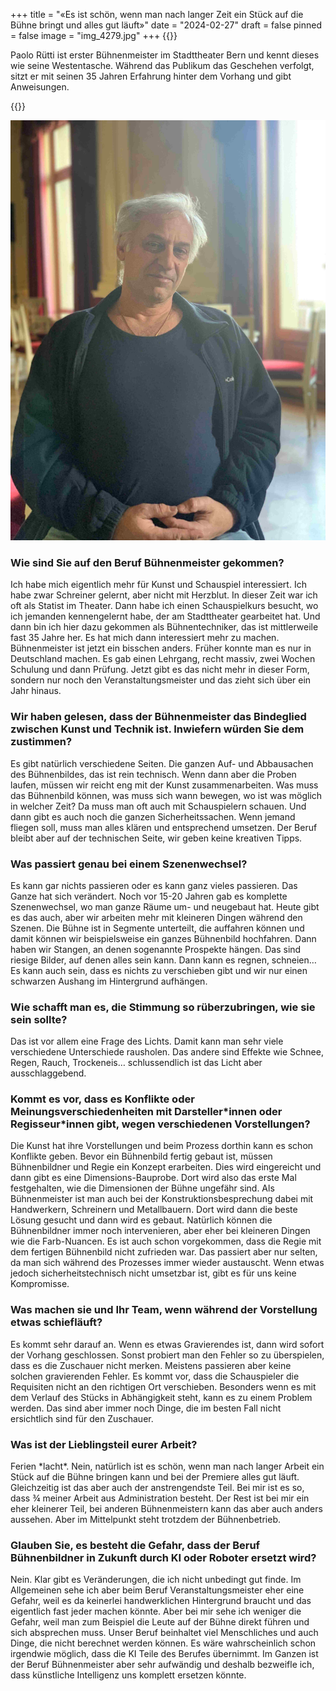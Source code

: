 +++
title = "«Es ist schön, wenn man nach langer Zeit ein Stück auf die Bühne bringt und alles gut läuft»"
date = "2024-02-27"
draft = false
pinned = false
image = "img_4279.jpg"
+++
{{<lead>}}

Paolo Rütti ist erster Bühnenmeister im Stadttheater Bern und kennt dieses wie seine Westentasche. Während das Publikum das Geschehen verfolgt, sitzt er mit seinen 35 Jahren Erfahrung hinter dem Vorhang und gibt Anweisungen. 

{{</lead>}}

![Paolo Rütti unter den prunkvollen Kronleuchtern, deren Anblick er gewohnt ist.](img_4279.jpg)



### Wie sind Sie auf den Beruf Bühnenmeister gekommen?

Ich habe mich eigentlich mehr für Kunst und Schauspiel interessiert. Ich habe zwar Schreiner gelernt, aber nicht mit Herzblut. In dieser Zeit war ich oft als Statist im Theater. Dann habe ich einen Schauspielkurs besucht, wo ich jemanden kennengelernt habe, der am Stadttheater gearbeitet hat. Und dann bin ich hier dazu gekommen als Bühnentechniker, das ist mittlerweile fast 35 Jahre her. Es hat mich dann interessiert mehr zu machen. Bühnenmeister ist jetzt ein bisschen anders. Früher konnte man es nur in Deutschland machen. Es gab einen Lehrgang, recht massiv, zwei Wochen Schulung und dann Prüfung. Jetzt gibt es das nicht mehr in dieser Form, sondern nur noch den Veranstaltungsmeister und das zieht sich über ein Jahr hinaus. 

### Wir haben gelesen, dass der Bühnenmeister das Bindeglied zwischen Kunst und Technik ist. Inwiefern würden Sie dem zustimmen?

Es gibt natürlich verschiedene Seiten. Die ganzen Auf- und Abbausachen des Bühnenbildes, das ist rein technisch. Wenn dann aber die Proben laufen, müssen wir reicht eng mit der Kunst zusammenarbeiten. Was muss das Bühnenbild können, was muss sich wann bewegen, wo ist was möglich in welcher Zeit? Da muss man oft auch mit Schauspielern schauen. Und dann gibt es auch noch die ganzen Sicherheitssachen. Wenn jemand fliegen soll, muss man alles klären und entsprechend umsetzen. Der Beruf bleibt aber auf der technischen Seite, wir geben keine kreativen Tipps. 

### Was passiert genau bei einem Szenenwechsel?

Es kann gar nichts passieren oder es kann ganz vieles passieren. Das Ganze hat sich verändert. Noch vor 15-20 Jahren gab es komplette Szenenwechsel, wo man ganze Räume um- und neugebaut hat. Heute gibt es das auch, aber wir arbeiten mehr mit kleineren Dingen während den Szenen. Die Bühne ist in Segmente unterteilt, die auffahren können und damit können wir beispielsweise ein ganzes Bühnenbild hochfahren. Dann haben wir Stangen, an denen sogenannte Prospekte hängen. Das sind riesige Bilder, auf denen alles sein kann. Dann kann es regnen, schneien… Es kann auch sein, dass es nichts zu verschieben gibt und wir nur einen schwarzen Aushang im Hintergrund aufhängen. 

### Wie schafft man es, die Stimmung so rüberzubringen, wie sie sein sollte?

Das ist vor allem eine Frage des Lichts. Damit kann man sehr viele verschiedene Unterschiede rausholen. Das andere sind Effekte wie Schnee, Regen, Rauch, Trockeneis… schlussendlich ist das Licht aber ausschlaggebend. 

### Kommt es vor, dass es Konflikte oder Meinungsverschiedenheiten mit Darsteller\*innen oder Regisseur\*innen gibt, wegen verschiedenen Vorstellungen?

Die Kunst hat ihre Vorstellungen und beim Prozess dorthin kann es schon Konflikte geben. Bevor ein Bühnenbild fertig gebaut ist, müssen Bühnenbildner und Regie ein Konzept erarbeiten. Dies wird eingereicht und dann gibt es eine Dimensions-Bauprobe. Dort wird also das erste Mal festgehalten, wie die Dimensionen der Bühne ungefähr sind. Als Bühnenmeister ist man auch bei der Konstruktionsbesprechung dabei mit Handwerkern, Schreinern und Metallbauern. Dort wird dann die beste Lösung gesucht und dann wird es gebaut. Natürlich können die Bühnenbildner immer noch intervenieren, aber eher bei kleineren Dingen wie die Farb-Nuancen. Es ist auch schon vorgekommen, dass die Regie mit dem fertigen Bühnenbild nicht zufrieden war. Das passiert aber nur selten, da man sich während des Prozesses immer wieder austauscht. Wenn etwas jedoch sicherheitstechnisch nicht umsetzbar ist, gibt es für uns keine Kompromisse.

### Was machen sie und Ihr Team, wenn während der Vorstellung etwas schiefläuft?

Es kommt sehr darauf an. Wenn es etwas Gravierendes ist, dann wird sofort der Vorhang geschlossen. Sonst probiert man den Fehler so zu überspielen, dass es die Zuschauer nicht merken. Meistens passieren aber keine solchen gravierenden Fehler. Es kommt vor, dass die Schauspieler die Requisiten nicht an den richtigen Ort verschieben. Besonders wenn es mit dem Verlauf des Stücks in Abhängigkeit steht, kann es zu einem Problem werden. Das sind aber immer noch Dinge, die im besten Fall nicht ersichtlich sind für den Zuschauer. 

### Was ist der Lieblingsteil eurer Arbeit?

Ferien \*lacht\*. Nein, natürlich ist es schön, wenn man nach langer Arbeit ein Stück auf die Bühne bringen kann und bei der Premiere alles gut läuft. Gleichzeitig ist das aber auch der anstrengendste Teil. Bei mir ist es so, dass ¾ meiner Arbeit aus Administration besteht. Der Rest ist bei mir ein eher kleinerer Teil, bei anderen Bühnenmeistern kann das aber auch anders aussehen. Aber im Mittelpunkt steht trotzdem der Bühnenbetrieb.

### Glauben Sie, es besteht die Gefahr, dass der Beruf Bühnenbildner in Zukunft durch KI oder Roboter ersetzt wird?

Nein. Klar gibt es Veränderungen, die ich nicht unbedingt gut finde. Im Allgemeinen sehe ich aber beim Beruf Veranstaltungsmeister eher eine Gefahr, weil es da keinerlei handwerklichen Hintergrund braucht und das eigentlich fast jeder machen könnte. Aber bei mir sehe ich weniger die Gefahr, weil man zum Beispiel die Leute auf der Bühne direkt führen und sich absprechen muss. Unser Beruf beinhaltet viel Menschliches und auch Dinge, die nicht berechnet werden können. Es wäre wahrscheinlich schon irgendwie möglich, dass die KI Teile des Berufes übernimmt. Im Ganzen ist der Beruf Bühnenmeister aber sehr aufwändig und deshalb bezweifle ich, dass künstliche Intelligenz uns komplett ersetzen könnte.